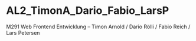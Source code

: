 # AL2_TimonA_Dario_Fabio_LarsP
M291 Web Frontend Entwicklung – Timon Arnold / Dario Rölli / Fabio Reich / Lars Petersen
